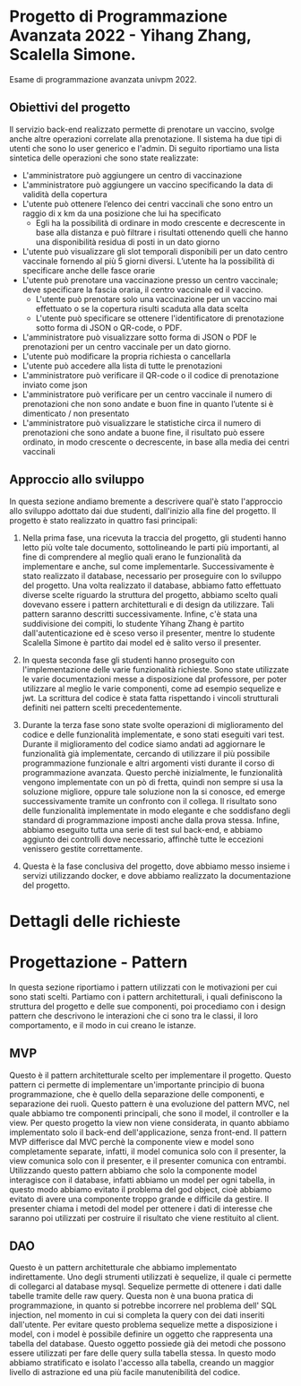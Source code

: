 # Progetto di Programmazione Avanzata 2022 - Yihang Zhang, Scalella Simone.
Esame di programmazione avanzata univpm 2022.
## Obiettivi del progetto
Il servizio back-end realizzato permette di prenotare un vaccino, svolge anche altre operazioni correlate alla prenotazione. Il sistema ha due tipi di utenti che sono lo user generico e l'admin. Di seguito riportiamo una lista sintetica delle operazioni che sono state realizzate:

- L'amministratore può aggiungere un centro di vaccinazione 
- L'amministratore può aggiungere un vaccino specificando la data di validità della copertura 
- L'utente può ottenere l’elenco dei centri vaccinali che sono entro un raggio di x km da una posizione che lui ha specificato 
     - Egli ha la possibilità di ordinare in modo crescente e decrescente in base alla distanza e può filtrare i risultati ottenendo quelli che hanno una disponibilità residua di posti in un dato giorno
- L'utente può visualizzare gli slot temporali disponibili per un dato centro vaccinale fornendo al più 5 giorni diversi. L’utente ha la possibilità di specificare anche delle fasce orarie
- L'utente può prenotare una vaccinazione presso un centro vaccinale; deve specificare la fascia oraria, il centro vaccinale ed il vaccino.
    - L'utente può prenotare solo una vaccinazione per un vaccino mai effettuato o se la copertura risulti scaduta alla data scelta
    - L'utente può specificare se ottenere l'identificatore di prenotazione sotto forma di JSON o QR-code, o PDF.
 - L'amministratore può visualizzare sotto forma di JSON o PDF le prenotazioni per un centro vaccinale per un dato giorno.
 - L'utente può modificare la propria richiesta o cancellarla
 - L'utente può accedere alla lista di tutte le prenotazioni
 - L'amministratore può verificare il QR-code o il codice di prenotazione inviato come json
 - L'amministratore può verificare per un centro vaccinale il numero di prenotazioni che non sono andate e buon fine in quanto l’utente si è dimenticato / non presentato
 - L'amministratore può visualizzare le statistiche circa il numero di prenotazioni che sono andate a buone fine, il risultato può essere ordinato, in modo crescente o decrescente, in base alla media dei centri vaccinali
 
 ## Approccio allo sviluppo
 In questa sezione andiamo bremente a descrivere qual'è stato l'approccio allo sviluppo adottato dai due studenti, dall'inizio alla fine del progetto.
 Il progetto è stato realizzato in quattro fasi principali:
 1. Nella prima fase, una ricevuta la traccia del progetto, gli studenti hanno letto più volte tale documento, sottolineando le parti più importanti, al fine di comprendere al meglio quali erano le funzionalità da implementare e anche, sul come implementarle. Successivamente è stato realizzato il database, necessario per proseguire con lo sviluppo del progetto. Una volta realizzato il database, abbiamo fatto effettuato diverse scelte riguardo la struttura del progetto, abbiamo scelto quali dovevano essere i pattern architetturali e di design da utilizzare. Tali pattern saranno descritti successivamente. Infine, c'è stata una suddivisione dei compiti, lo studente Yihang Zhang è partito dall'autenticazione ed è sceso verso il presenter, mentre lo studente Scalella Simone è partito dai model ed è salito verso il presenter.
 
 2. In questa seconda fase gli studenti hanno proseguito con l'implementazione delle varie funzionalità richieste. Sono state utilizzate le varie documentazioni messe a disposizione dal professore, per poter utilizzare al meglio le varie componenti, come ad esempio sequelize e jwt. La scrittura del codice è stata fatta rispettando i vincoli strutturali definiti nei pattern scelti precedentemente.
 
 3. Durante la terza fase sono state svolte operazioni di miglioramento del codice e delle funzionalità implementate, e sono stati eseguiti vari test.
 Durante il miglioramento del codice siamo andati ad aggiornare le funzionalità già implementate, cercando di utilizzare il più possibile programmazione funzionale e altri argomenti visti durante il corso di programmazione avanzata. Questo perchè inizialmente, le funzionalità vengono implementate con un pò di fretta, quindi non sempre si usa la soluzione migliore, oppure tale soluzione non la si conosce, ed emerge successivamente tramite un confronto con il collega. Il risultato sono delle funzionalità implementate in modo elegante e che soddisfano degli standard di programmazione imposti anche dalla prova stessa. Infine, abbiamo eseguito tutta una serie di test sul back-end, e abbiamo aggiunto dei controlli dove necessario, affinchè tutte le eccezioni venissero gestite correttamente.
 
 4. Questa è la fase conclusiva del progetto, dove abbiamo messo insieme i servizi utilizzando docker, e dove abbiamo realizzato la documentazione del progetto.
 
 # Dettagli delle richieste
 
 # Progettazione - Pattern
 In questa sezione riportiamo i pattern utilizzati con le motivazioni per cui sono stati scelti. Partiamo con i pattern architetturali, i quali definiscono la struttura del progetto e delle sue componenti, poi procediamo con i design pattern che descrivono le interazioni che ci sono tra le classi, il loro comportamento, e il modo in cui creano le istanze.
 
 ## MVP
Questo è il pattern architetturale scelto per implementare il progetto. Questo pattern ci permette di implementare un'importante principio di buona programmazione, che è quello della separazione delle componenti, e separazione dei ruoli. Questo pattern è una evoluzione del pattern MVC, nel quale abbiamo tre componenti principali, che sono il model, il controller e la view. Per questo progetto la view non viene considerata, in quanto abbiamo implementato solo il back-end dell'applicazione, senza front-end. Il pattern MVP differisce dal MVC perchè la componente view e model sono completamente separate, infatti, il model comunica solo con il presenter, la view comunica solo con il presenter, e il presenter comunica con entrambi.
Utilizzando questo pattern abbiamo che solo la componente model interagisce con il database, infatti abbiamo un model per ogni tabella, in questo modo abbiamo evitato il problema del god object, cioè abbiamo evitato di avere una componente troppo grande e difficile da gestire.
Il presenter chiama i metodi del model per ottenere i dati di interesse che saranno poi utilizzati per costruire il risultato che viene restituito al client.

## DAO
Questo è un pattern architetturale che abbiamo implementato indirettamente. Uno degli strumenti utilizzati è sequelize, il quale ci permette di collegarci al database mysql. Sequelize permette di ottenere i dati dalle tabelle tramite delle raw query. Questa non è una buona pratica di programmazione, in quanto si potrebbe incorrere nel problema dell' SQL injection, nel momento in cui si completa la query con dei dati inseriti dall'utente. Per evitare questo problema sequelize mette a disposizione i model, con i model è possibile definire un oggetto che rappresenta una tabella del database. Questo oggetto possiede già dei metodi che possono essere utilizzati per fare delle query sulla tabella stessa. In questo modo abbiamo stratificato e isolato l'accesso alla tabella, creando un maggior livello di astrazione ed una più facile manutenibilità del codice.
